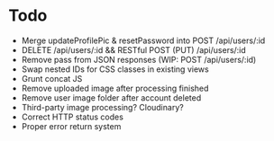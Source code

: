 # Todo

* Merge updateProfilePic & resetPassword into POST /api/users/:id
* DELETE /api/users/:id && RESTful POST (PUT) /api/users/:id
* Remove pass from JSON responses (WIP: POST /api/users/:id)
* Swap nested IDs for CSS classes in existing views
* Grunt concat JS
* Remove uploaded image after processing finished
* Remove user image folder after account deleted
* Third-party image processing? Cloudinary?
* Correct HTTP status codes
* Proper error return system